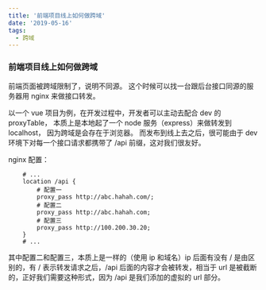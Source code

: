 ```yaml
---
title: '前端项目线上如何做跨域'
date: '2019-05-16'
tags:
  - 跨域
---
```


### 前端项目线上如何做跨域

前端页面被跨域限制了，说明不同源。 这个时候可以找一台跟后台接口同源的服务器用 nginx 来做接口转发。

以一个 vue 项目为例，在开发过程中，开发者可以主动去配合 dev 的 proxyTable， 本质上是本地起了一个 node 服务（express）来做转发到 localhost， 因为跨域是会存在于浏览器。 而发布到线上去之后，很可能由于 dev 环境下对每一个接口请求都携带了 /api 前缀，这对我们很友好。

nginx 配置：

```nginx
    # ...
    location /api {
    	# 配置一
    	proxy_pass http://abc.hahah.com/;
    	# 配置二
    	proxy_pass http://abc.hahah.com;
    	# 配置三
    	proxy_pass http://100.200.30.20;
    }
    # ...
```

其中配置二和配置三，本质上是一样的（使用 ip 和域名）ip 后面有没有 / 是由区别的，有 / 表示转发请求之后，/api 后面的内容才会被转发，相当于 url 是被截断的，正好我们需要这种形式，因为 /api 是我们添加的虚拟的 url 部分。

